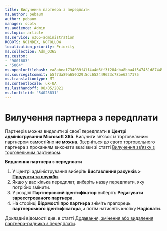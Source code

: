 ```yaml
---
title: Вилучення партнера з передплати
ms.author: pebaum
author: pebaum
manager: scotv
ms.audience: Admin
ms.topic: article
ms.service: o365-administration
ROBOTS: NOINDEX, NOFOLLOW
localization_priority: Priority
ms.collection: Adm_O365
ms.custom:
- "9001683"
- "5064"
ms.openlocfilehash: ea8abeaf734089f41f4a4d6ff3f284dba8bba4f547431d87445c249983dccb55
ms.sourcegitcommit: b5f7da89a650d2915dc652449623c78be6247175
ms.translationtype: MT
ms.contentlocale: uk-UA
ms.lasthandoff: 08/05/2021
ms.locfileid: "54023831"
---
```

# <a name="remove-a-partner-from-a-subscription"></a>Вилучення партнера з передплати

Партнерів можна видалити зі своєї передплати в **Центрі адміністрування Microsoft 365**. Вилучити зв’язок із торговельним партнером самостійно **не можна**. Зверніться до свого торговельного партнера з проханням виконати вказівки зі статті [Вилучення зв’язку з торговельним партнером](https://docs.microsoft.com/partner-center/remove-a-relationship).

**Видалення партнера з передплати**

1. У Центрі адміністрування виберіть **Виставлення рахунків > [Продукти та служби](https://go.microsoft.com/fwlink/p/?linkid=842054)**.
2. Якщо у вас кілька передплат, виберіть назву передплати, яку потрібно змінити.
3. У розділі **Партнерський ідентифікатор** виберіть **Редагувати зареєстрованого партнера**.
4. На сторінці **Відомості про партнера** зніміть прапорець **партнерського ідентифікатора**, а потім натисніть кнопку **Надіслати**.

Докладні відомості див. в статті [Додавання, змінення або видалення партнера-радника з передплати](https://docs.microsoft.com/microsoft-365/admin/misc/add-partner?view=o365-worldwide).
